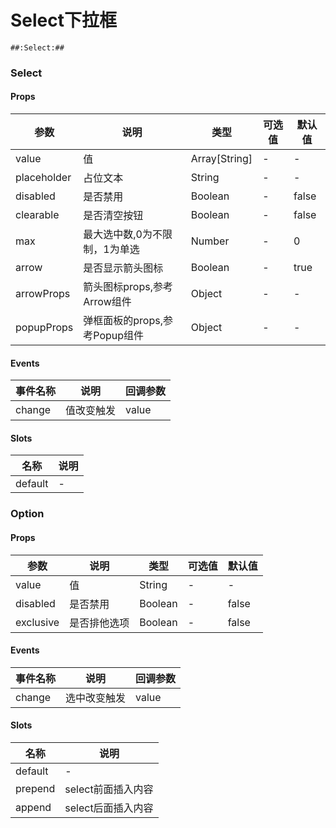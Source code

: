 # Select下拉框

```
##:Select:##
```
### Select

#### Props
| 参数      | 说明    | 类型      | 可选值       | 默认值   |
|---------- |-------- |---------- |------------- |--------- |
| value     | 值   | Array[String]  |   -       |    -    |
| placeholder     | 占位文本   | String  |   -       |    -    |
| disabled     | 是否禁用   | Boolean  |   -       |    false    |
| clearable     | 是否清空按钮   | Boolean  |   -       |    false    |
| max     | 最大选中数,0为不限制，1为单选   | Number  |   -       |    0    |
| arrow     | 是否显示箭头图标   | Boolean  |   -       |    true    |
| arrowProps     | 箭头图标props,参考Arrow组件   | Object  |   -       |    -    |
| popupProps     | 弹框面板的props,参考Popup组件   | Object  |   -       |    -    |


#### Events
| 事件名称 | 说明 | 回调参数 |
|---------|--------|---------|
| change | 值改变触发 | value |

#### Slots
| 名称 | 说明 | 
|---------|--------|
| default | - |

### Option

#### Props
| 参数      | 说明    | 类型      | 可选值       | 默认值   |
|---------- |-------- |---------- |------------- |--------- |
| value     | 值   | String  |   -       |    -    |
| disabled     | 是否禁用   | Boolean  |   -       |    false    |
| exclusive     | 是否排他选项   | Boolean  |   -       |    false    |

#### Events
| 事件名称 | 说明 | 回调参数 |
|---------|--------|---------|
| change | 选中改变触发 | value |

#### Slots
| 名称 | 说明 | 
|---------|--------|
| default | - |
| prepend | select前面插入内容 |
| append | select后面插入内容 |